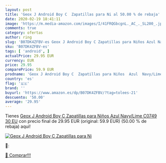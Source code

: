 ```yaml
---
layout: post
title: 'Geox J Android Boy C  Zapatillas para Ni al 50.00 % de rebaja'
date: 2020-02-19 18:41:11
image: 'https://m.media-amazon.com/images/I/41FRQGbcgnL._AC_._SL200_.jpg'
comments: true
category: ofertas
author: ring
slug: 'B07DK4ZFBV-es Geox J Android Boy C Zapatillas para Niños Azul Navy/Lime...'
sku: 'B07DK4ZFBV-es'
tags: [ 'android', ]
actualPrice: 29.95 EUR
currency: EUR
price: 29.95
comparePrice: 59.9 EUR
prodname: 'Geox J Android Boy C  Zapatillas para Niños  Azul  Navy/Lime C0749   30 EU'
country: 'es'
flag: '🇪🇸'
brand: ''
buyurl: 'https://www.amazon.es/dp/B07DK4ZFBV/?tag=tolees-21'
descuento: '50.00'
average: '29.95'
---
```


Tienes [Geox J Android Boy C  Zapatillas para Niños  Azul  Navy/Lime C0749   30 EU](https://www.amazon.es/dp/B07DK4ZFBV/?tag=tolees-21) con precio final de  29.95 EUR (original: 59.9 EUR) (50.00 %  de rebaja) aqui!

[![Geox J Android Boy C  Zapatillas para Ni](https://m.media-amazon.com/images/I/41FRQGbcgnL._AC_._SL200_.jpg)](https://www.amazon.es/dp/B07DK4ZFBV/?tag=tolees-21)

🔎:


[🛒 Comprar!!!](https://www.amazon.es/dp/B07DK4ZFBV/?tag=tolees-21)
